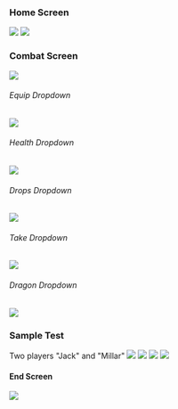 ### Home Screen
![](./images/Home.png)
![](./images/Home_Buttons.png)

### Combat Screen

![](./images/Combat_1.png)
######  Equip Dropdown
![](./images/Combat_2_equip_dropdown.png)
###### Health Dropdown
![](./images/Combat_3_health_dropdown.png)
###### Drops Dropdown
![](./images/Combat_4_drop_dropdown.png)
###### Take Dropdown
![](./images/Combat_5_take_dropdown.png)
###### Dragon Dropdown
![](./images/Combat_6_Dragon_dropdown.png)

### Sample Test
Two players "Jack" and "Millar"
![](./images/1.png)
![](./images/2.png)
![](./images/3.png)
![](./images/4.png)

#### End Screen
![](./images/end_screen.png)